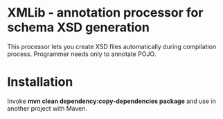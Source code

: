 # XMLib - annotation processor for schema XSD generation
This processor lets you create XSD files automatically during compilation process. Programmer needs only to annotate POJO.

# Installation
Invoke <b>mvn clean dependency:copy-dependencies package</b> and use in another project with Maven.
